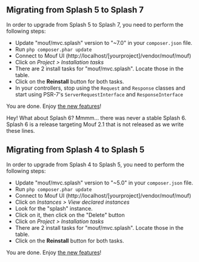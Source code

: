 Migrating from Splash 5 to Splash 7
-----------------------------------

In order to upgrade from Splash 5 to Splash 7, you need to perform the following steps:

- Update "mouf/mvc.splash" version to "~7.0" in your `composer.json` file.
- Run `php composer.phar update`
- Connect to Mouf UI (http://localhost/[yourproject]/vendor/mouf/mouf)
- Click on *Project > Installation tasks*
- There are 2 install tasks for "mouf/mvc.splash". Locate those in the table.
- Click on the **Reinstall** button for both tasks.
- In your controllers, stop using the `Request` and `Response` classes and start using PSR-7's `ServerRequestInterface` and `ResponseInterface`

You are done. Enjoy [the new features](http://mouf-php.com/stackphp-support-added-to-splash)!


Hey! What about Splash 6?
Mmmm... there was never a stable Splash 6. Splash 6 is a release targeting Mouf 2.1 that is not released as we write these lines.

Migrating from Splash 4 to Splash 5
-----------------------------------

In order to upgrade from Splash 4 to Splash 5, you need to perform the following steps:

- Update "mouf/mvc.splash" version to "~5.0" in your `composer.json` file.
- Run `php composer.phar update`
- Connect to Mouf UI (http://localhost/[yourproject]/vendor/mouf/mouf)
- Click on *Instances > View declared instances*
- Look for the "splash" instance.
- Click on it, then click on the "Delete" button
- Click on *Project > Installation tasks*
- There are 2 install tasks for "mouf/mvc.splash". Locate those in the table.
- Click on the **Reinstall** button for both tasks.

You are done. Enjoy [the new features](http://mouf-php.com/stackphp-support-added-to-splash)!